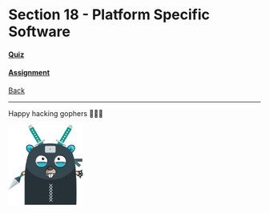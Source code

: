 # Section 18 - Platform Specific Software

#### [Quiz](https://github.com/steevehook/udemy-go101/blob/master/section_18-platform-specific-software/quiz)
#### [Assignment](https://github.com/steevehook/udemy-go101/blob/master/section_18-platform-specific-software/assignment)

[Back](https://github.com/steevehook/udemy-go101)

---

Happy hacking gophers 🚀🚀🚀

<img src="https://github.com/steevehook/udemy-go101/raw/master/udemy-go101.svg?sanitize=true" width="150px"/>
